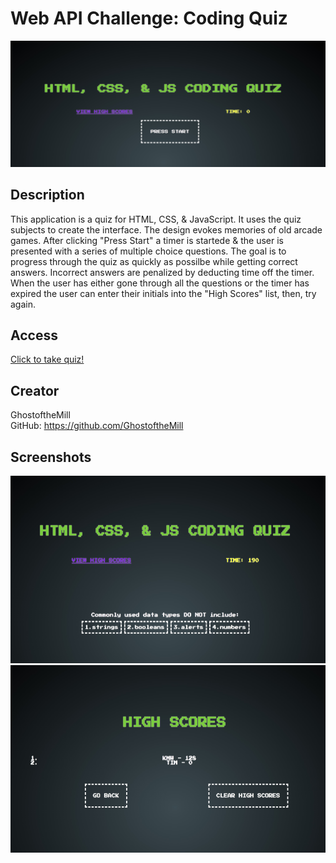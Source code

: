 # Web API Challenge: Coding Quiz

<img src="./Assets/ihateit.jpg">

## Description

This application is a quiz for HTML, CSS, & JavaScript. It uses the quiz subjects to create the interface. The design evokes memories of old arcade games. After clicking "Press Start" a timer is startede & the user is presented with a series of multiple choice questions. The goal is to progress through the quiz as quickly as possilbe while getting correct answers. Incorrect answers are penalized by deducting time off the timer. When the user has either gone through all the questions or the timer has expired the user can enter their initials into the "High Scores" list, then, try again.

## Access

<a href="https://ghostofthemill.github.io/shall-we-play/">Click to take quiz!</a>

## Creator

GhostoftheMill
<br>
GitHub: https://github.com/GhostoftheMill

## Screenshots

<img src="./Assets/question.jpg" width="600" height="300">
<img src="./Assets/hiscores.jpg" width="600" height="300">